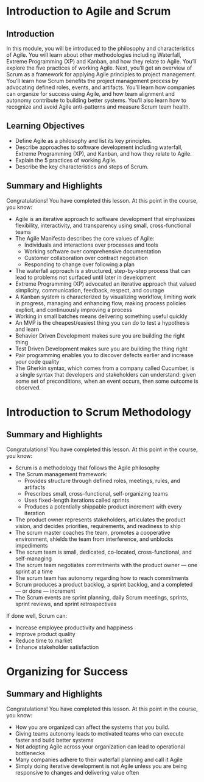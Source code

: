 # Introduction to Agile and Scrum
## Introduction
In this module, you will be introduced to the philosophy and characteristics of Agile. You will learn about other methodologies including Waterfall, Extreme Programming (XP) and Kanban, and how they relate to Agile. You’ll explore the five practices of working Agile. Next, you’ll get an overview of Scrum as a framework for applying Agile principles to project management. You’ll learn how Scrum benefits the project management process by advocating defined roles, events, and artifacts. You’ll learn how companies can organize for success using Agile, and how team alignment and autonomy contribute to building better systems. You’ll also learn how to recognize and avoid Agile anti-patterns and measure Scrum team health.

## Learning Objectives
* Define Agile as a philosophy and list its key principles.
* Describe approaches to software development including waterfall, Extreme Programming (XP), and Kanban, and how they relate to Agile.
* Explain the 5 practices of working Agile.
* Describe the key characteristics and steps of Scrum.

## Summary and Highlights
Congratulations! You have completed this lesson. At this point in the course, you know:
* Agile is an iterative approach to software development that emphasizes flexibility, interactivity, and transparency using small, cross-functional teams
* The Agile Manifesto describes the core values of Agile:
  * Individuals and interactions over processes and tools
  * Working software over comprehensive documentation
  * Customer collaboration over contract negotiation
  * Responding to change over following a plan
* The waterfall approach is a structured, step-by-step process that can lead to problems not surfaced until later in development
* Extreme Programming (XP) advocated an iterative approach that valued simplicity, communication, feedback, respect, and courage
* A Kanban system is characterized by visualizing workflow, limiting work in progress, managing and enhancing flow, making process policies explicit, and continuously improving a process
* Working in small batches means delivering something useful quickly
* An MVP is the cheapest/easiest thing you can do to test a hypothesis and learn
* Behavior Driven Development makes sure you are building the right thing
* Test Driven Development makes sure you are building the thing right
* Pair programming enables you to discover defects earlier and increase your code quality
* The Gherkin syntax, which comes from a company called Cucumber, is a single syntax that developers and stakeholders can understand: given some set of preconditions, when an event occurs, then some outcome is observed.

# Introduction to Scrum Methodology
## Summary and Highlights
Congratulations! You have completed this lesson. At this point in the course, you know:
* Scrum is a methodology that follows the Agile philosophy
* The Scrum management framework:
  * Provides structure through defined roles, meetings, rules, and artifacts
  * Prescribes small, cross-functional, self-organizing teams
  * Uses fixed-length iterations called sprints
  * Produces a potentially shippable product increment with every iteration
* The product owner represents stakeholders, articulates the product vision, and decides priorities, requirements, and readiness to ship
* The scrum master coaches the team, promotes a cooperative environment, shields the team from interference, and unblocks impediments
* The scrum team is small, dedicated, co-located, cross-functional, and self-managing
* The scrum team negotiates commitments with the product owner — one sprint at a time
* The scrum team has autonomy regarding how to reach commitments
* Scrum produces a product backlog, a sprint backlog, and a completed — or done — increment
* The Scrum events are sprint planning, daily Scrum meetings, sprints, sprint reviews, and sprint retrospectives

If done well, Scrum can:
* Increase employee productivity and happiness
* Improve product quality
* Reduce time to market
* Enhance stakeholder satisfaction

# Organizing for Success
## Summary and Highlights
Congratulations! You have completed this lesson. At this point in the course, you know:
* How you are organized can affect the systems that you build.
* Giving teams autonomy leads to motivated teams who can execute faster and build better systems
* Not adopting Agile across your organization can lead to operational bottlenecks
* Many companies adhere to their waterfall planning and call it Agile
* Simply doing iterative development is not Agile unless you are being responsive to changes and delivering value often
